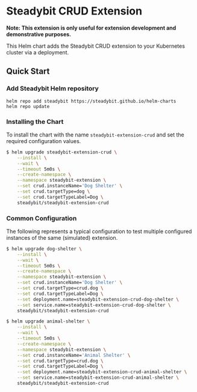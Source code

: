 # Steadybit CRUD Extension 

**Note: This extension is only useful for extension development and demonstrative purposes.**

This Helm chart adds the Steadybit CRUD extension to your Kubernetes cluster via a deployment.

## Quick Start

### Add Steadybit Helm repository

```
helm repo add steadybit https://steadybit.github.io/helm-charts
helm repo update
```

### Installing the Chart

To install the chart with the name `steadybit-extension-crud` and set the required configuration values.

```bash
$ helm upgrade steadybit-extension-crud \
    --install \
    --wait \
    --timeout 5m0s \
    --create-namespace \
    --namespace steadybit-extension \
    --set crud.instanceName='Dog Shelter' \
    --set crud.targetType=dog \
    --set crud.targetTypeLabel=Dog \
    steadybit/steadybit-extension-crud
```

### Common Configuration

The following represents a typical configuration to test multiple configured instances of the same (simulated) extension.

```bash
$ helm upgrade dog-shelter \
    --install \
    --wait \
    --timeout 5m0s \
    --create-namespace \
    --namespace steadybit-extension \
    --set crud.instanceName='Dog Shelter' \
    --set crud.targetType=crud.dog \
    --set crud.targetTypeLabel=Dog \
    --set deployment.name=steadybit-extension-crud-dog-shelter \
    --set service.name=steadybit-extension-crud-dog-shelter \
    steadybit/steadybit-extension-crud

$ helm upgrade animal-shelter \
    --install \
    --wait \
    --timeout 5m0s \
    --create-namespace \
    --namespace steadybit-extension \
    --set crud.instanceName='Animal Shelter' \
    --set crud.targetType=crud.dog \
    --set crud.targetTypeLabel=Dog \
    --set deployment.name=steadybit-extension-crud-animal-shelter \
    --set service.name=steadybit-extension-crud-animal-shelter \
    steadybit/steadybit-extension-crud
```